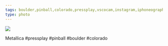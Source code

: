 ```yaml
---
tags: boulder,pinball,colorado,pressplay,vscocam,instagram,iphoneography,original content
type: photo
---
```

<img src="http://24.media.tumblr.com/52cf897543569c5923d3b23a1bee642c/tumblr_mtt8unFHg81rdkc0do1_1280.jpg" />

<p>Metallica #pressplay #pinball #boulder #colorado</p>
